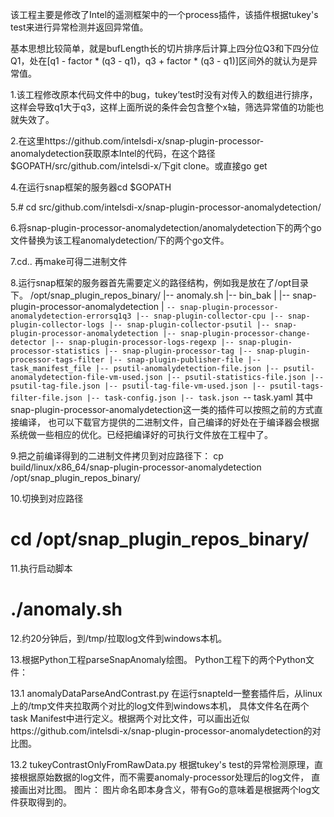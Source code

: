 该工程主要是修改了Intel的遥测框架中的一个process插件，该插件根据tukey's test来进行异常检测并返回异常值。

基本思想比较简单，就是bufLength长的切片排序后计算上四分位Q3和下四分位Q1，处在[q1 - factor * (q3 - q1)，q3 + factor * (q3 - q1)]区间外的就认为是异常值。

1.该工程修改原本代码文件中的bug，tukey’test时没有对传入的数组进行排序，这样会导致q1大于q3，这样上面所说的条件会包含整个x轴，筛选异常值的功能也就失效了。

2.在这里https://github.com/intelsdi-x/snap-plugin-processor-anomalydetection获取原本Intel的代码，在这个路径$GOPATH/src/github.com/intelsdi-x/下git clone。或直接go get

4.在运行snap框架的服务器cd $GOPATH

5.# cd src/github.com/intelsdi-x/snap-plugin-processor-anomalydetection/

6.将snap-plugin-processor-anomalydetection/anomalydetection下的两个go文件替换为该工程anomalydetection/下的两个go文件。

7.cd.. 再make可得二进制文件

8.运行snap框架的服务器首先需要定义的路径结构，例如我是放在了/opt目录下。
/opt/snap_plugin_repos_binary/
|-- anomaly.sh
|-- bin_bak
|   |-- snap-plugin-processor-anomalydetection
|   `-- snap-plugin-processor-anomalydetection-errorsq1q3
|-- snap-plugin-collector-cpu
|-- snap-plugin-collector-logs
|-- snap-plugin-collector-psutil
|-- snap-plugin-processor-anomalydetection
|-- snap-plugin-processor-change-detector
|-- snap-plugin-processor-logs-regexp
|-- snap-plugin-processor-statistics
|-- snap-plugin-processor-tag
|-- snap-plugin-processor-tags-filter
|-- snap-plugin-publisher-file
|-- task_manifest_file
    |-- psutil-anomalydetection-file.json
    |-- psutil-anomalydetection-file-vm-used.json
    |-- psutil-statistics-file.json
    |-- psutil-tag-file.json
    |-- psutil-tag-file-vm-used.json
    |-- psutil-tags-filter-file.json
    |-- task-config.json
    |-- task.json
    `-- task.yaml
其中snap-plugin-processor-anomalydetection这一类的插件可以按照之前的方式直接编译，
也可以下载官方提供的二进制文件，自己编译的好处在于编译器会根据系统做一些相应的优化。已经把编译好的可执行文件放在工程中了。

9.把之前编译得到的二进制文件拷贝到对应路径下：
cp build/linux/x86_64/snap-plugin-processor-anomalydetection /opt/snap_plugin_repos_binary/

10.切换到对应路径
# cd /opt/snap_plugin_repos_binary/

11.执行启动脚本
# ./anomaly.sh

12.约20分钟后，到/tmp/拉取log文件到windows本机。

13.根据Python工程parseSnapAnomaly绘图。
Python工程下的两个Python文件：

13.1 anomalyDataParseAndContrast.py  在运行snapteld一整套插件后，从linux上的/tmp文件夹拉取两个对比的log文件到windows本机，
具体文件名在两个task Manifest中进行定义。根据两个对比文件，可以画出近似https://github.com/intelsdi-x/snap-plugin-processor-anomalydetection的对比图。

13.2 tukeyContrastOnlyFromRawData.py  根据tukey's test的异常检测原理，直接根据原始数据的log文件，而不需要anomaly-processor处理后的log文件，
直接画出对比图。
图片： 图片命名即本身含义，带有Go的意味着是根据两个log文件获取得到的。
